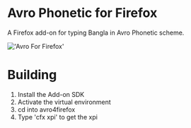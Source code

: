 Avro Phonetic for Firefox
=========================

A Firefox add-on for typing Bangla in Avro Phonetic scheme.

!['Avro For Firefox'](http://ubuntuone.com/3YUSmeVrlKMOJ1vmvDoRA2)

Building
========

1. Install the Add-on SDK
2. Activate the virtual environment
3. cd into avro4firefox
4. Type 'cfx xpi' to get the xpi
